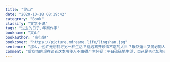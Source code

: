 ```yaml
---
title: "灵山"
date: "2020-10-18 08:19:42"
categrory: "Book"
classify: "文学小说"
tags: "过去的日子,华裔作家"
bookname: "灵山"
bookauthor: "高行健"
bookcover: "https://picture.mdreame.life/lingshan.jpg"
sentence: "那么，也许是想找寻另一种生活？远远离开烦恼不堪的人世？既然遁世又何必同人去交流？不知道找寻什么才是真正的苦恼。太多的思辨，太多的逻辑，太多的意义！生活本身并无逻辑可言，又为什么要用逻辑来演绎意义？再说，那逻辑又是什么？我想，我需要从思辨中解脱出来，这才是我的病痛。"
comment: "后疫情的现在读者这本书使人不由得产生怀疑：平日碌碌地生活，自己是否也如那头老牛般劳苦，自己对命运有无一丝洞察。抑或对不可知不可控的生活也渐渐失了热情，近于木讷。不过还是得相信个人身上有超越政治的可能性，如同伯林最终所说，即便“经历过无数的恐惧，仍能平静而愉悦地生活。”最终不被荒谬野蛮的行径所涤荡的，是人本身。"
---
```


